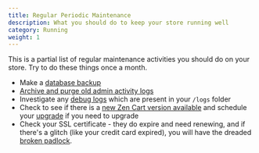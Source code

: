 ```yaml
---
title: Regular Periodic Maintenance 
description: What you should do to keep your store running well 
category: Running
weight: 1
---
```


This is a partial list of regular maintenance activities you should do on your store.  Try to do these things once a month. 

- Make a [database backup](/user/running/backup/)
- [Archive and purge old admin activity logs](/user/admin_pages/admins/admin_activity_logs/#purging-logs)
- Investigate any [debug logs](/user/troubleshooting/debug_logs/) which are present in your `/logs` folder 
- Check to see if there is a [new Zen Cart version available](/user/admin_pages/admin_new_version_available/) and schedule your [upgrade](/user/upgrading/) if you need to upgrade
- Check your SSL certificate - they do expire and need renewing, and if there's a glitch (like your credit card expired), you will have the dreaded [broken padlock](/user/running/broken_padlock/).  

